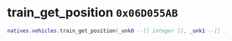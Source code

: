 # train_get_position `0x06D055AB`

```lua
natives.vehicles.train_get_position(_unk0 --[[ integer ]], _unk1 --[[ integer ]])
```